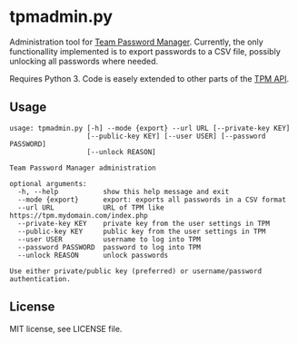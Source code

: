# tpmadmin.py

Administration tool for [Team Password Manager](http://teampasswordmanager.com/). Currently, the only functionallity implemented is to export passwords to a CSV file, possibly unlocking all passwords where needed.

Requires Python 3. Code is easely extended to other parts of the [TPM API](http://teampasswordmanager.com/docs/api/).


## Usage


```
usage: tpmadmin.py [-h] --mode {export} --url URL [--private-key KEY]
                   [--public-key KEY] [--user USER] [--password PASSWORD]
                   [--unlock REASON]

Team Password Manager administration

optional arguments:
  -h, --help           show this help message and exit
  --mode {export}      export: exports all passwords in a CSV format
  --url URL            URL of TPM like https://tpm.mydomain.com/index.php
  --private-key KEY    private key from the user settings in TPM
  --public-key KEY     public key from the user settings in TPM
  --user USER          username to log into TPM
  --password PASSWORD  password to log into TPM
  --unlock REASON      unlock passwords

Use either private/public key (preferred) or username/password authentication.
```

## License
MIT license, see LICENSE file.